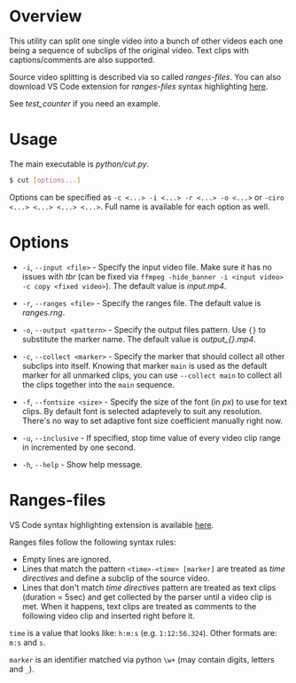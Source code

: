 # Overview
This utility can split one single video into a bunch of other videos each one being a sequence of subclips of the original video. Text clips with captions/comments are also supported.

Source video splitting is described via so called _ranges-files_. You can also download VS Code extension for _ranges-files_ syntax highlighting [here](https://github.com/lunakoly/RangesFileLanguage).

See _test_counter_ if you need an example.

# Usage
The main executable is _python/cut.py_.
```bash
$ cut [options...]
```
Options can be specified as `-c <...> -i <...> -r <...> -o <...>` or `-ciro <...> <...> <...> <...>`. Full name is available for each option as well.

# Options
- `-i`, `--input <file>` - Specify the input video file. Make sure it has no issues with _tbr_ (can be fixed via `ffmpeg -hide_banner -i <input video> -c copy <fixed video>`). The default value is _input.mp4_.

- `-r`, `--ranges <file>` - Specify the ranges file. The default value is _ranges.rng_.

- `-o`, `--output <pattern>` - Specify the output files pattern. Use `{}` to substitute the marker name. The default value is _output\_{}.mp4_.

- `-c`, `--collect <marker>` - Specify the marker that should collect all other subclips into itself. Knowing that marker `main` is used as the default marker for all unmarked clips, you can use `--collect main` to collect all the clips together into the `main` sequence.

- `-f`, `--fontsize <size>` - Specify the size of the font (in _px_) to use for text clips. By default font is selected adaptevely to suit any resolution. There's no way to set adaptive font size coefficient manually right now.

- `-u`, `--inclusive` - If specified, stop time value of every video clip range in incremented by one second.

- `-h`, `--help` - Show help message.

# Ranges-files
VS Code syntax highlighting extension is available [here](https://github.com/lunakoly/RangesFileLanguage).

Ranges files follow the following syntax rules:
- Empty lines are ignored.
- Lines that match the pattern `<time>-<time> [marker]` are treated as _time directives_ and define a subclip of the source video.
- Lines that don't match _time directives_ pattern are treated as text clips (duration = 5sec) and get collected by the parser until a video clip is met. When it happens, text clips are treated as comments to the following video clip and inserted right before it.

`time` is a value that looks like: `h:m:s` (e.g. `1:12:56.324`). Other formats are: `m:s` and `s`.

`marker` is an identifier matched via python `\w+` (may contain digits, letters and `_`).